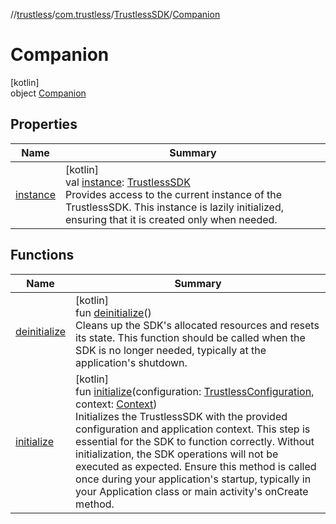 //[trustless](../../../../index.md)/[com.trustless](../../index.md)/[TrustlessSDK](../index.md)/[Companion](index.md)

# Companion

[kotlin]\
object [Companion](index.md)

## Properties

| Name | Summary |
|---|---|
| [instance](instance.md) | [kotlin]<br>val [instance](instance.md): [TrustlessSDK](../index.md)<br>Provides access to the current instance of the TrustlessSDK. This instance is lazily initialized, ensuring that it is created only when needed. |

## Functions

| Name | Summary |
|---|---|
| [deinitialize](deinitialize.md) | [kotlin]<br>fun [deinitialize](deinitialize.md)()<br>Cleans up the SDK's allocated resources and resets its state. This function should be called when the SDK is no longer needed, typically at the application's shutdown. |
| [initialize](initialize.md) | [kotlin]<br>fun [initialize](initialize.md)(configuration: [TrustlessConfiguration](../../../com.trustless.requests.utils/-trustless-configuration/index.md), context: [Context](https://developer.android.com/reference/kotlin/android/content/Context.html))<br>Initializes the TrustlessSDK with the provided configuration and application context. This step is essential for the SDK to function correctly. Without initialization, the SDK operations will not be executed as expected. Ensure this method is called once during your application's startup, typically in your Application class or main activity's onCreate method. |
